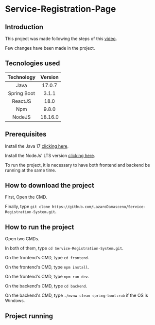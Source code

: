 # Service-Registration-Page

## Introduction

This project was made following the steps of this [video](https://www.youtube.com/watch?v=Sun4wXH88V4&t=6862s).

Few changes have been made in the project.

## Tecnologies used

|Technology|Version|
|:-:|:-:|
|Java|17.0.7|
|Spring Boot|3.1.1|
|ReactJS|18.0|
|Npm|9.8.0|
|NodeJS|18.16.0|

## Prerequisites

Install the Java 17 [clicking here](https://docs.aws.amazon.com/corretto/latest/corretto-17-ug/downloads-list.html).

Install the NodeJs' LTS version [clicking here](https://nodejs.org/en).

To run the project, it is necessary to have both frontend and backend be running at the same time.

## How to download the project

First, Open the CMD. 

Finally, type `git clone https://github.com/LazaroDamasceno/Service-Registration-System.git`. 

##  How to run the project

Open two CMDs.

In both of them, type `cd Service-Registration-System.git`.

On the frontend's CMD, type `cd frontend`.

On the frontend's CMD, type `npm install`.

On the frontend's CMD, type `npm run dev`.

On the backend's CMD, type `cd backend`.

On the backend's CMD, type `./mvnw clean spring-boot:rub` if the OS is Windows.

## Project running

